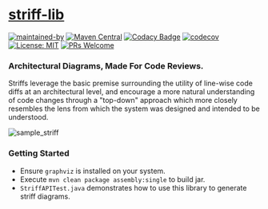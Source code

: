 # [striff-lib](https://striff.io)
[![maintained-by](https://img.shields.io/badge/Maintained%20by-Hadii%20Technologies-violet.svg)](https://hadii.ca) [![Maven Central](https://maven-badges.herokuapp.com/maven-central/com.github.hadii-tech/striff-lib/badge.svg)](https://maven-badges.herokuapp.com/maven-central/com.github.hadii-tech/striff-lib) [![Codacy Badge](https://app.codacy.com/project/badge/Grade/f52c429a0a514abf86d252fe263d7c17)](https://www.codacy.com/gh/hadii-tech/stiff-lib?utm_source=github.com&amp;utm_medium=referral&amp;utm_content=hadii-tech/stiff-lib&amp;utm_campaign=Badge_Grade) [![codecov](https://codecov.io/gh/hadii-tech/clarpse/branch/master/graph/badge.svg?token=7uf2jQMlH1)](https://codecov.io/gh/hadii-tech/clarpse) [![License: MIT](https://img.shields.io/badge/License-MIT-yellow.svg)](https://opensource.org/licenses/MIT) [![PRs Welcome](https://img.shields.io/badge/PRs-welcome-brightgreen.svg?style=flat-square)](http://makeapullrequest.com)

### Architectural Diagrams, Made For Code Reviews.
Striffs leverage the basic premise surrounding the utility of line-wise code diffs at an architectural level, and encourage a more natural understanding of code changes through a "top-down" approach which more closely resembles the lens from which the system was designed and intended to be understood. 

![sample_striff](striff.png)

### Getting Started
* Ensure `graphviz` is installed on your system.
* Execute `mvn clean package assembly:single` to  build jar. 
* `StriffAPITest.java` demonstrates how to use this library to generate striff diagrams. 



